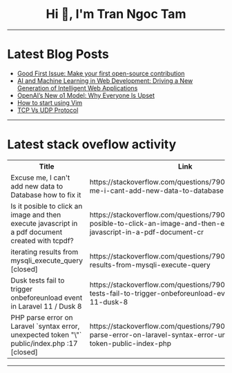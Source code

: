 <h1 align="center">Hi 👋, I'm Tran Ngoc Tam</h1>

---

# Latest Blog Posts 
<!-- BLOG-POST-LIST:START -->
- [Good First Issue: Make your first open-source contribution](https://dev.to/opensourcee/good-first-issue-make-your-first-open-source-contribution-2ocm)
- [AI and Machine Learning in Web Development: Driving a New Generation of Intelligent Web Applications](https://dev.to/okoye_ndidiamaka_5e3b7d30/ai-and-machine-learning-in-web-development-driving-a-new-generation-of-intelligent-web-applications-1ne9)
- [OpenAI’s New o1 Model: Why Everyone Is Upset](https://dev.to/danyaleyman/openais-new-o1-model-why-everyone-is-upset-3ike)
- [How to start using Vim](https://dev.to/okaz/how-to-start-using-vim-5265)
- [TCP Vs UDP Protocol](https://dev.to/alakkadshaw/tcp-vs-udp-protocol-359k)
<!-- BLOG-POST-LIST:END -->

---

# Latest stack oveflow activity
<table>
  <tr><th>Title</th><th>Link</th></tr>
  <!-- STACKOVERFLOW:START --><tr><td>Excuse me, I can&#39;t add new data to Database how to fix it</td><td>https://stackoverflow.com/questions/79062288/excuse-me-i-cant-add-new-data-to-database-how-to-fix-it</td></tr><tr><td>Is it posible to click an image and then execute javascript in a pdf document created with tcpdf?</td><td>https://stackoverflow.com/questions/79062083/is-it-posible-to-click-an-image-and-then-execute-javascript-in-a-pdf-document-cr</td></tr><tr><td>iterating results from mysqli_execute_query [closed]</td><td>https://stackoverflow.com/questions/79061771/iterating-results-from-mysqli-execute-query</td></tr><tr><td>Dusk tests fail to trigger onbeforeunload event in Laravel 11 / Dusk 8</td><td>https://stackoverflow.com/questions/79061482/dusk-tests-fail-to-trigger-onbeforeunload-event-in-laravel-11-dusk-8</td></tr><tr><td>PHP parse error on Laravel `syntax error, unexpected token &quot;\&quot;` public/index.php :17 [closed]</td><td>https://stackoverflow.com/questions/79061396/php-parse-error-on-laravel-syntax-error-unexpected-token-public-index-php</td></tr><!-- STACKOVERFLOW:END -->
</table>

---


